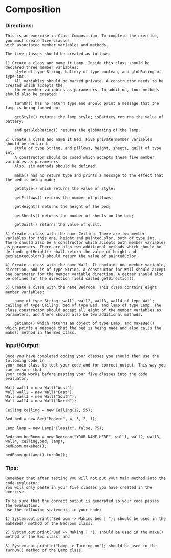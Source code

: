 # Composition

### Directions:
    
    This is an exercise in Class Composition. To complete the exercise, you must create five classes 
    with associated member variables and methods.
    
    The five classes should be created as follows:
    
    1) Create a class and name it Lamp. Inside this class should be declared three member variables: 
        style of type String, battery of type boolean, and globRating of type int. 
        All variables should be marked private. A constructor needs to be created which accepts the 
        three member variables as parameters. In addition, four methods should also be created: 

        turnOn() has no return type and should print a message that the lamp is being turned on; 

        getStyle() returns the lamp style; isBattery returns the value of battery; 

        and getGlobRating() returns the globRating of the lamp.
    
    2) Create a class and name it Bed. Five private member variables should be declared: 
        style of type String, and pillows, height, sheets, quilt of type int. 
        A constructor should be coded which accepts these five member variables as parameters. 
        Also, six methods should be defined: 

        make() has no return type and prints a message to the effect that the bed is being made; 

        getStyle() which returns the value of style; 

        getPillows() returns the number of pillows; 

        getHeight() returns the height of the bed; 

        getSheets() returns the number of sheets on the bed;  
        
        getQuilt() returns the value of quilt.
    
    3) Create a class with the name Ceiling. There are two member variables for this one, height and paintedColor, both of type int. There should also be a constructor which accepts both member variables as parameters. There are also two additional methods which should be defined: getHeight() shall return the value of height and getPaintedColor() should return the value of paintedColor.
    
    4) Create a class with the name Wall. It contains one member variable, direction, and is of type String. A constructor for Wall should accept one parameter for the member variable direction. A getter should also be defined for the direction field called getDirection().
    
    5) Create a class with the name Bedroom. This class contains eight member variables:
    
        name of type String; wall1, wall2, wall3, wall4 of type Wall; ceiling of type Ceiling; bed of type Bed, and lamp of type Lamp. The class constructor should accept all eight of the member variables as parameters, and there should also be two additional methods:
    
        getLamp() which returns an object of type Lamp, and makeBed() which prints a message that the bed is being made and also calls the make() method in the Bed class.
    
### Input/Output:
    
    Once you have completed coding your classes you should then use the following code in 
    your main class to test your code and for correct output. This way you can be sure that 
    your code works before pasting your five classes into the code evaluator.
    
    Wall wall1 = new Wall("West");
    Wall wall2 = new Wall("East");
    Wall wall3 = new Wall("South");
    Wall wall4 = new Wall("North");
    
    Ceiling ceiling = new Ceiling(12, 55);
    
    Bed bed = new Bed("Modern", 4, 3, 2, 1);
    
    Lamp lamp = new Lamp("Classic", false, 75);
    
    Bedroom bedRoom = new Bedroom("YOUR NAME HERE", wall1, wall2, wall3, wall4, ceiling,bed, lamp);
    bedRoom.makeBed();
    
    bedRoom.getLamp().turnOn();

### Tips:

    Remember that after testing you will not put your main method into the code evaluator. 
    You will only paste in your five classes you have created in the exercise.
    
    To be sure that the correct output is generated so your code passes the evaluation, 
    use the following statements in your code:
    
    1) System.out.print("Bedroom -> Making bed | "); should be used in the makeBed() method of the Bedroom class;
    
    2) System.out.print("Bed -> Making | "); should be used in the make() method of the Bed class; and
    
    3) System.out.println("Lamp -> Turning on"); should be used in the turnOn() method of the Lamp class.

